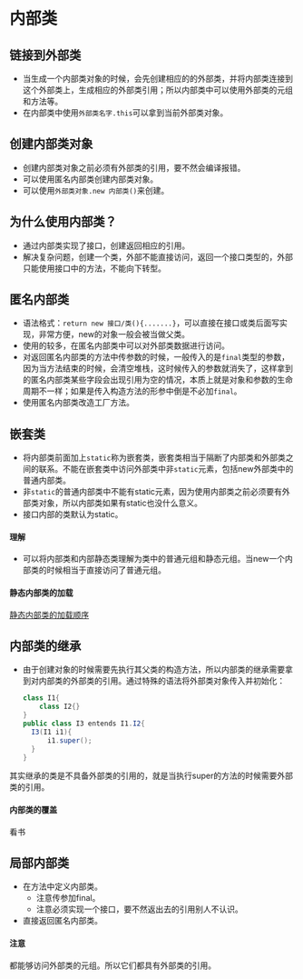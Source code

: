 # 内部类

## 链接到外部类
- 当生成一个内部类对象的时候，会先创建相应的的外部类，并将内部类连接到这个外部类上，生成相应的外部类引用；所以内部类中可以使用外部类的元组和方法等。
- 在内部类中使用`外部类名字.this`可以拿到当前外部类对象。

## 创建内部类对象
- 创建内部类对象之前必须有外部类的引用，要不然会编译报错。
- 可以使用匿名内部类创建内部类对象。
- 可以使用`外部类对象.new 内部类()`来创建。


## 为什么使用内部类？
- 通过内部类实现了接口，创建返回相应的引用。
- 解决复杂问题，创建一个类，外部不能直接访问，返回一个接口类型的，外部只能使用接口中的方法，不能向下转型。

## 匿名内部类
- 语法格式：`return new 接口/类(){.......}`，可以直接在接口或类后面写实现，非常方便，new的对象一般会被当做父类。
- 使用的较多，在匿名内部类中可以对外部类数据进行访问。
- 对返回匿名内部类的方法中传参数的时候，一般传入的是`final`类型的参数，因为当方法结束的时候，会清空堆栈，这时候传入的参数就消失了，这样拿到的匿名内部类某些字段会出现引用为空的情况，本质上就是对象和参数的生命周期不一样；如果是传入构造方法的形参中倒是不必加`final`。
- 使用匿名内部类改造工厂方法。


## 嵌套类
- 将内部类前面加上`static`称为嵌套类，嵌套类相当于隔断了内部类和外部类之间的联系。不能在嵌套类中访问外部类中非`static`元素，包括new外部类中的普通内部类。
- 非`static`的普通内部类中不能有static元素，因为使用内部类之前必须要有外部类对象，所以内部类如果有static也没什么意义。
- 接口内部的类默认为static。

#### 理解
- 可以将内部类和内部静态类理解为类中的普通元组和静态元组。当new一个内部类的时候相当于直接访问了普通元组。

#### 静态内部类的加载
[静态内部类的加载顺序](https://www.cnblogs.com/maohuidong/p/7843807.html)

## 内部类的继承
- 由于创建对象的时候需要先执行其父类的构造方法，所以内部类的继承需要拿到对内部类的外部类的引用。通过特殊的语法将外部类对象传入并初始化：
  ```java
  class I1{
      class I2{}
  }
  public class I3 entends I1.I2{
    I3(I1 i1){
        i1.super();
    }
  }
  ```
其实继承的类是不具备外部类的引用的，就是当执行super的方法的时候需要外部类的引用。

#### 内部类的覆盖
看书

## 局部内部类
- 在方法中定义内部类。
  - 注意传参加final。
  - 注意必须实现一个接口，要不然返出去的引用别人不认识。
- 直接返回匿名内部类。

#### 注意
都能够访问外部类的元组。所以它们都具有外部类的引用。


